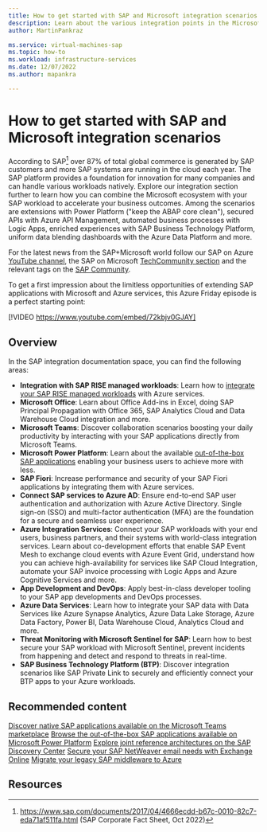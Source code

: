 ```yaml
---
title: How to get started with SAP and Microsoft integration scenarios
description: Learn about the various integration points in the Microsoft ecosystem for SAP workloads.
author: MartinPankraz

ms.service: virtual-machines-sap
ms.topic: how-to
ms.workload: infrastructure-services
ms.date: 12/07/2022
ms.author: mapankra

---
```

# How to get started with SAP and Microsoft integration scenarios

According to SAP[^1] over 87% of total global commerce is generated by SAP customers and more SAP systems are running in the cloud each year. The SAP platform provides a foundation for innovation for many companies and can handle various workloads natively. Explore our integration section further to learn how you can combine the Microsoft ecosystem with your SAP workload to accelerate your business outcomes. Among the scenarios are extensions with Power Platform ("keep the ABAP core clean"), secured APIs with Azure API Management, automated business processes with Logic Apps, enriched experiences with SAP Business Technology Platform, uniform data blending dashboards with the Azure Data Platform and more.

For the latest news from the SAP+Microsoft world follow our SAP on Azure [YouTube channel](https://www.youtube.com/c/SAPonAzure), the SAP on Microsoft [TechCommunity section](https://techcommunity.microsoft.com/t5/sap-on-microsoft/ct-p/SAPonMicrosoft) and the relevant tags on the [SAP Community](https://community.sap.com/search/?ct=blog&q=Azure).

To get a first impression about the limitless opportunities of extending SAP applications with Microsoft and Azure services, this Azure Friday episode is a perfect starting point:

[!VIDEO https://www.youtube.com/embed/72kbjv0GJAY]

## Overview

In the SAP integration documentation space, you can find the following areas:

- **Integration with SAP RISE managed workloads**: Learn how to [integrate your SAP RISE managed workloads](./sap-rise-integration#sap-btp-connectivity.md) with Azure services.
- **Microsoft Office**: Learn about Office Add-ins in Excel, doing SAP Principal Propagation with Office 365, SAP Analytics Cloud and Data Warehouse Cloud integration and more.
- **Microsoft Teams**: Discover collaboration scenarios boosting your daily productivity by interacting with your SAP applications directly from Microsoft Teams.
- **Microsoft Power Platform**: Learn about the available [out-of-the-box SAP applications](/power-automate/sap-integration/solutions?toc=/azure/virtual-machines/workloads/sap/toc.json&bc=/azure/virtual-machines/workloads/sap/breadcrumb/toc.json) enabling your business users to achieve more with less.
- **SAP Fiori**: Increase performance and security of your SAP Fiori applications by integrating them with Azure services.
- **Connect SAP services to Azure AD**: Ensure end-to-end SAP user authentication and authorization with Azure Active Directory. Single sign-on (SSO) and multi-factor authentication (MFA) are the foundation for a secure and seamless user experience.
- **Azure Integration Services**: Connect your SAP workloads with your end users, business partners, and their systems with world-class integration services. Learn about co-development efforts that enable SAP Event Mesh to exchange cloud events with Azure Event Grid, understand how you can achieve high-availability for services like SAP Cloud Integration, automate your SAP invoice processing with Logic Apps and Azure Cognitive Services and more.
- **App Development and DevOps**: Apply best-in-class developer tooling to your SAP app developments and DevOps processes.
- **Azure Data Services**: Learn how to integrate your SAP data with Data Services like Azure Synapse Analytics, Azure Data Lake Storage, Azure Data Factory, Power BI, Data Warehouse Cloud, Analytics Cloud and more.
- **Threat Monitoring with Microsoft Sentinel for SAP**: Learn how to best secure your SAP workload with Microsoft Sentinel, prevent incidents from happening and detect and respond to threats in real-time.
- **SAP Business Technology Platform (BTP)**: Discover integration scenarios like SAP Private Link to securely and efficiently connect your BTP apps to your Azure workloads.

## Recommended content

[Discover native SAP applications available on the Microsoft Teams marketplace](https://appsource.microsoft.com/marketplace/apps?product=teams&search=sap&page=1)
[Browse the out-of-the-box SAP applications available on Microsoft Power Platform](/power-automate/sap-integration/overview?source=recommendations#prebuilt-sap-integration-solution)
[Explore joint reference architectures on the SAP Discovery Center](https://discovery-center.cloud.sap/search/Azure)
[Secure your SAP NetWeaver email needs with Exchange Online](./exchange-online-integration-sap-email-outbound.md)
[Migrate your legacy SAP middleware to Azure](./expose-sap-process-orchestration-on-azure.md)

## Resources
[^1]: https://www.sap.com/documents/2017/04/4666ecdd-b67c-0010-82c7-eda71af511fa.html (SAP Corporate Fact Sheet, Oct 2022)
